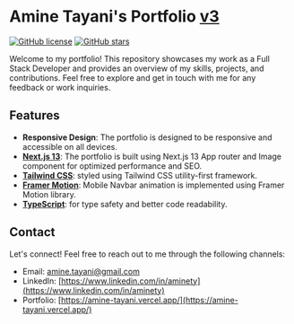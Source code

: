 # Amine Tayani's Portfolio [v3](https://amine-tayani.vercel.app/)

[![GitHub license](https://img.shields.io/badge/license-MIT-blue.svg)](https://github.com/amine-tayani/portfolio/blob/main/LICENSE)
[![GitHub stars](https://img.shields.io/github/stars/amine-tayani/portfolio)](https://github.com/amine-tayani/portfolio/stargazers)

Welcome to my portfolio! This repository showcases my work as a Full Stack Developer and provides an overview of my skills, projects, and contributions. Feel free to explore and get in touch with me for any feedback or work inquiries.

## Features

- **Responsive Design**: The portfolio is designed to be responsive and accessible on all devices.
- [**Next.js 13**](https://nextjs.org/docs): The portfolio is built using Next.js 13 App router and Image component for optimized performance and SEO.
- [**Tailwind CSS**](https://tailwindcss.com/): styled using Tailwind CSS utility-first framework.
- [**Framer Motion**](https://www.framer.com/motion/): Mobile Navbar animation is implemented using Framer Motion library.
- [**TypeScript**](https://www.typescriptlang.org/): for type safety and better code readability.

## Contact

Let's connect! Feel free to reach out to me through the following channels:

- Email: [amine.tayani@gmail.com](mailto:your-email@example.com)
- LinkedIn: [https://www.linkedin.com/in/aminety](https://www.linkedin.com/in/aminety)
- Portfolio: [https://amine-tayani.vercel.app/](https://amine-tayani.vercel.app/)
